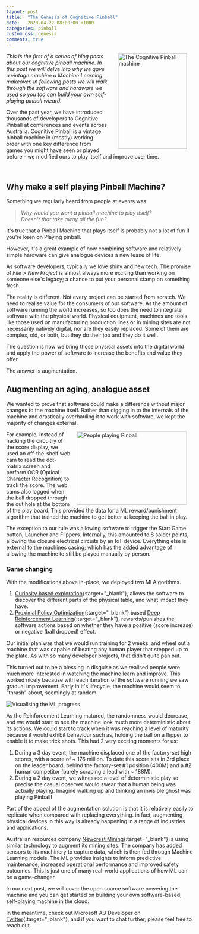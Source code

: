 ```yaml
---
layout: post
title:  "The Genesis of Cognitive Pinball"
date:   2020-04-22 08:00:00 +1000
categories: pinball
custom_css: genesis
comments: true
---
```


<!-- TODO: Bump this out into a separate file -->
<style>
     .leadImage {
          width:185px; 
          height:257px; 
     }

     .midImage {
          width:296px;
          height: 197px; 
     }

     .bottomImage {
          /* TODO: Adaptive image sizing here */
          max-width:85%;
          margin-left: auto; 
          margin-right: auto;
     }

     @media only screen and (max-width: 449px) {
          img {
               display: block;
               float: none;
               margin-left: auto;
               margin-right: auto;
          }
          
          .midImage {
               margin-bottom: 20px;
          }
     }

     @media only screen and (min-width: 450px) {
          .leadImage {
               margin-left: 28px; 
               margin-right: 18px; 
               float: right;
          }

          .midImage {
               margin-left: 15px; 
               margin-right: 18px; 
               float:right;
          }
     }
</style>

 <img src="{{site.baseurl}}/assets/photos/cognitive-pinball_sm.jpg"
     alt="The Cognitive Pinball machine" class="leadImage"/>

*This is the first of a series of blog posts about our cognitive pinball machine. In this post we will delve into why we gave a vintage machine a Machine Learning makeover. In following posts we will walk through the software and hardware we used so you too can build your own self-playing pinball wizard.*
 
 Over the past year, we have introduced thousands of developers to Cognitive Pinball at conferences and events across Australia. Cognitive Pinball is a vintage pinball machine in (mostly) working order with one key difference from games you might have seen or played before - we modified ours to play itself and improve over time. 

<br/>

## Why make a self playing Pinball Machine?

Something we regularly heard from people at events was:

> *Why would you want a pinball machine to play itself?*  
> *Doesn't that take away all the fun?*

It's true that a Pinball Machine that plays itself is probably not a lot of fun if you're keen on Playing pinball.

However, it's a great example of how combining software and relatively simple hardware can give analogue devices a new lease of life.

As software developers, typically we love shiny and new tech. The promise of *File > New Project* is almost always more exciting than working on someone else's legacy; a chance to put your personal stamp on something fresh.

The reality is different. Not every project can be started from scratch. We need to realise value for the consumers of our software. As the amount of software running the world increases, so too does the need to integrate software with the physical world. Physical equipment, machines and tools like those used on manufacturing production lines or in mining sites are not necessarily natively digital, nor are they easily replaced. Some of them are complex, old, or both, but they do their job and they do it well.

The question is how we bring those physical assets into the digital world and apply the power of software to increase the benefits and value they offer.

The answer is augmentation. 

## Augmenting an aging, analogue asset 
We wanted to prove that software could make a difference without major changes to the machine itself. Rather than digging in to the internals of the machine and drastically overhauling it to work with software, we kept the majority of changes external.

<img src="{{site.baseurl}}/assets/photos/pinball-viewing_sm.jpg"
     alt="People playing Pinball"
     class="midImage"/>
For example, instead of hacking the circuitry of the score display, we used an off-the-shelf web cam to read the dot-matrix screen and perform OCR (Optical Character Recognition) to track the score. The web cams also logged when the ball dropped through the out hole at the bottom of the play board. This provided the data for a ML reward/punishment algorithm that trained the machine to get better at keeping the ball in play.

The exception to our rule was allowing software to trigger the Start Game button, Launcher and Flippers. Internally, this amounted to 8 solder points, allowing the closure electrical circuits by an IoT device. Everything else is external to the machines casing; which has the added advantage of allowing the machine to still be played manually by person.


### Game changing
With the modifications above in-place, we deployed two Ml Algorithms. 

1. [Curiosity based exploration][curiosity]{:target="_blank"}, allows the software to discover the different parts of the physical table, and what impact they have. 
2. [Proximal Policy Optimization][ppo]{:target="_blank"} based [Deep Reinforcement Learning][deepReinforcement]{:target="_blank"}, rewards/punishes the software actions based on whether they have a positive (score increase) or negative (ball dropped) effect.

Our initial plan was that we would run training for 2 weeks, and wheel out a machine that was capable of beating any human player that stepped up to the plate. As with so many developer projects, that didn't quite pan out. 

This turned out to be a blessing in disguise as we realised people were much more interested in watching the machine learn and improve. This worked nicely because with each iteration of the software running we saw gradual improvement. Early in it's lifecycle, the machine would seem to "thrash" about, seemingly at random. 

<img src="{{site.baseurl}}/assets/photos/ml-view.jpg"
     alt="Visualising the ML progress"
     class="bottomImage" />

As the Reinforcement Learning matured, the randomness would decrease, and we would start to see the machine look much more deterministic about its actions. We could start to track when it was reaching a level of maturity because it would exhibit behaviour such as, holding the ball on a flipper to enable it to make trick shots. This had 2 very exciting moments for us:

1. During a 3 day event, the machine displaced one of the factory-set high scores, with a score of ~ 176 million. To date this score sits in 3rd place on the leader board; behind the factory-set #1 position (400M) and a #2 human competitor (barely scraping a lead with ~ 188M).
2. During a 2 day event, we witnessed a level of deterministic play so precise the casual observer would swear that a human being was actually playing. Imagine walking up and thinking an invisible ghost was playing Pinball!

Part of the appeal of the augmentation solution is that it is relatively easily to replicate when compared with replacing everything. in fact, augmenting physical devices in this way is already happening in a range of industries and applications. 

Australian resources company [Newcrest Mining][newcrest]{:target="_blank"} is using similar technology to augment its mining sites. The company has added sensors to its machinery to capture data, which is then fed through Machine Learning models. The ML provides insights to inform predictive maintenance, increased operational performance and improved safety outcomes.  This is just one of many real-world applications of how ML can be a game-changer.
   
In our next post, we will cover the open source software powering the machine and you can get started on building your own software-based, self-playing machine in the cloud.

In the meantime, check out Microsoft AU Developer on [Twitter][msDevTwitter]{:target="_blank"}, and if you want to chat further, please feel free to reach out.

<!-- Links -->
[newcrest]: https://www.youtube.com/watch?v=uVn0133ynBU "Newcrest Mining Azure Case Study"

[curiosity]: https://blogs.unity3d.com/2018/06/26/solving-sparse-reward-tasks-with-curiosity/ "Curiosity based exploration"
[ppo]: https://openai.com/blog/openai-baselines-ppo/ "Proximal Policy Optimization"
[deepReinforcement]: https://en.wikipedia.org/wiki/Deep_reinforcement_learning "Deep Reinforcement Learning"

[msDevTwitter]: https://twitter.com/MicrosoftAUDev  "MS Dev Twitter"


